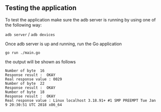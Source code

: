 ## Testing the application

To test the application make sure the adb server is running by using one of the following way:

`adb server` / `adb devices`

Once adb server is up and running, run the Go application 

`go run ./main.go`

the output will be shown as follows

```
Number of byte  16
Response result :  OKAY
Real response value : 0029
Number of byte  22
Response result :  OKAY
Number of byte  18
Response result :  OKAY
Real response value : Linux localhost 3.18.91+ #1 SMP PREEMPT Tue Jan 9 20:30:51 UTC 2018 x86_64
```